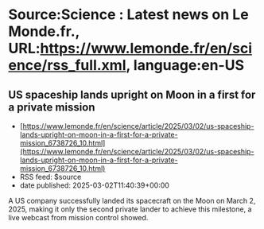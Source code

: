 # Source:Science : Latest news on Le Monde.fr., URL:https://www.lemonde.fr/en/science/rss_full.xml, language:en-US

## US spaceship lands upright on Moon in a first for a private mission
 - [https://www.lemonde.fr/en/science/article/2025/03/02/us-spaceship-lands-upright-on-moon-in-a-first-for-a-private-mission_6738726_10.html](https://www.lemonde.fr/en/science/article/2025/03/02/us-spaceship-lands-upright-on-moon-in-a-first-for-a-private-mission_6738726_10.html)
 - RSS feed: $source
 - date published: 2025-03-02T11:40:39+00:00

A US company successfully landed its spacecraft on the Moon on March 2, 2025, making it only the second private lander to achieve this milestone, a live webcast from mission control showed.

